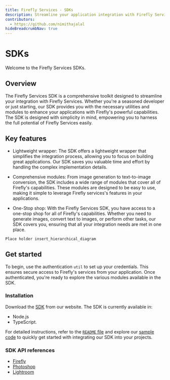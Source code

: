 ```yaml
---
title: Firefly Services - SDKs
description: Streamline your application integration with Firefly Services using our comprehensive SDK.
contributors:
  - https://github.com/nimithajalal
hideBreadcrumbNav: true
---
```


# SDKs

Welcome to the Firefly Services SDKs. 

## Overview

The Firefly Services SDK is a comprehensive toolkit designed to streamline your integration with Firefly Services. Whether you're a seasoned developer or just starting, our SDK provides you with the necessary utilities and modules to enhance your applications with Firefly's powerful capabilities. The SDK is designed with simplicity in mind, empowering you to harness the full potential of Firefly Services easily.

## Key features

* Lightweight wrapper: The SDK offers a lightweight wrapper that simplifies the integration process, allowing you to focus on building great applications. Our SDK saves you valuable time and effort by handling the complex implementation details.

* Comprehensive modules: From image generation to text-to-image conversion, the SDK includes a wide range of modules that cover all of Firefly's capabilities. These modules are designed to be easy to use, making it simple to leverage Firefly services's features in your applications.

* One-Stop shop: With the Firefly Services SDK, you have access to a one-stop shop for all of Firefly's capabilities. Whether you need to generate images, convert text to images, or perform other tasks, our SDK covers you, ensuring that all your integration needs are met in one place.

`Place holder insert_hierarchical_diagram`

## Get started 

To begin, use the authentication `util` to set up your credentials. This ensures secure access to Firefly's services from your application. Once authenticated, you're ready to explore the various modules available in the SDK.

### Installation 

Download the [SDK](https://git.corp.adobe.com/cc-apis/firefly-services-sdk-js) from our website. The SDK is currently available in: 

* Node.js
* TypeScript.

For detailed instructions, refer to the [`README` file](https://git.corp.adobe.com/cc-apis/firefly-services-sdk-js#readme) and explore our [sample code](https://git.corp.adobe.com/cc-apis/firefly-services-sdk-js/tree/main/samples) to quickly get started with integrating our SDK into your projects.

### SDK API references

* [Firefly](https://git.corp.adobe.com/cc-apis/firefly-services-sdk-js/blob/main/docs/firefly/index.md)
* [Photoshop](https://git.corp.adobe.com/cc-apis/firefly-services-sdk-js/blob/main/docs/photoshop/index.md)
* [Lightroom](https://git.corp.adobe.com/cc-apis/firefly-services-sdk-js/blob/main/docs/lightroom/index.md)

